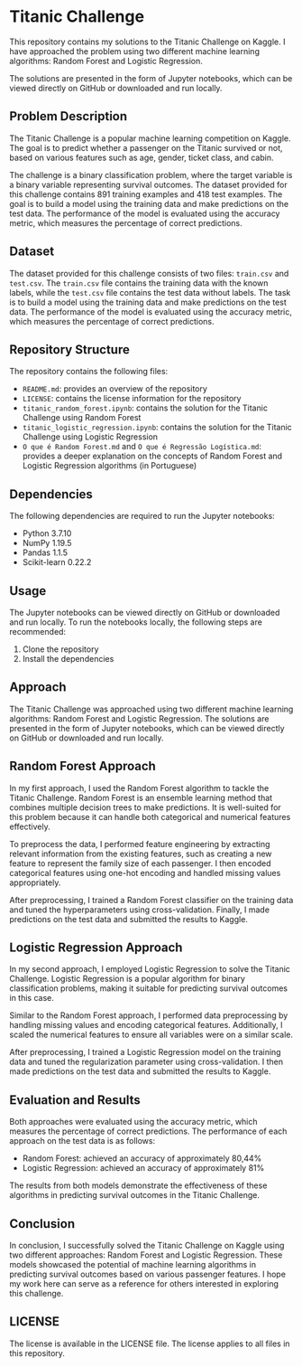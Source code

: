 # Titanic Challenge

This repository contains my solutions to the Titanic Challenge on Kaggle. I have approached the problem using two different machine learning algorithms: Random Forest and Logistic Regression.

The solutions are presented in the form of Jupyter notebooks, which can be viewed directly on GitHub or downloaded and run locally.


## Problem Description

The Titanic Challenge is a popular machine learning competition on Kaggle. The goal is to predict whether a passenger on the Titanic survived or not, based on various features such as age, gender, ticket class, and cabin.

The challenge is a binary classification problem, where the target variable is a binary variable representing survival outcomes. The dataset provided for this challenge contains 891 training examples and 418 test examples. The goal is to build a model using the training data and make predictions on the test data. The performance of the model is evaluated using the accuracy metric, which measures the percentage of correct predictions.


## Dataset

The dataset provided for this challenge consists of two files: `train.csv` and `test.csv`. The `train.csv` file contains the training data with the known labels, while the `test.csv` file contains the test data without labels. The task is to build a model using the training data and make predictions on the test data. The performance of the model is evaluated using the accuracy metric, which measures the percentage of correct predictions.


## Repository Structure

The repository contains the following files:

- `README.md`: provides an overview of the repository
- `LICENSE`: contains the license information for the repository
- `titanic_random_forest.ipynb`: contains the solution for the Titanic Challenge using Random Forest
- `titanic_logistic_regression.ipynb`: contains the solution for the Titanic Challenge using Logistic Regression
- `O que é Random Forest.md` and `O que é Regressão Logística.md`: provides a deeper explanation on the concepts of Random Forest and Logistic Regression algorithms (in Portuguese)


## Dependencies

The following dependencies are required to run the Jupyter notebooks:

- Python 3.7.10
- NumPy 1.19.5
- Pandas 1.1.5
- Scikit-learn 0.22.2


## Usage

The Jupyter notebooks can be viewed directly on GitHub or downloaded and run locally. To run the notebooks locally, the following steps are recommended:

1. Clone the repository
2. Install the dependencies


## Approach

The Titanic Challenge was approached using two different machine learning algorithms: Random Forest and Logistic Regression. The solutions are presented in the form of Jupyter notebooks, which can be viewed directly on GitHub or downloaded and run locally.


## Random Forest Approach

In my first approach, I used the Random Forest algorithm to tackle the Titanic Challenge. Random Forest is an ensemble learning method that combines multiple decision trees to make predictions. It is well-suited for this problem because it can handle both categorical and numerical features effectively.

To preprocess the data, I performed feature engineering by extracting relevant information from the existing features, such as creating a new feature to represent the family size of each passenger. I then encoded categorical features using one-hot encoding and handled missing values appropriately.

After preprocessing, I trained a Random Forest classifier on the training data and tuned the hyperparameters using cross-validation. Finally, I made predictions on the test data and submitted the results to Kaggle.


## Logistic Regression Approach

In my second approach, I employed Logistic Regression to solve the Titanic Challenge. Logistic Regression is a popular algorithm for binary classification problems, making it suitable for predicting survival outcomes in this case.

Similar to the Random Forest approach, I performed data preprocessing by handling missing values and encoding categorical features. Additionally, I scaled the numerical features to ensure all variables were on a similar scale.

After preprocessing, I trained a Logistic Regression model on the training data and tuned the regularization parameter using cross-validation. I then made predictions on the test data and submitted the results to Kaggle.


## Evaluation and Results

Both approaches were evaluated using the accuracy metric, which measures the percentage of correct predictions. The performance of each approach on the test data is as follows:

- Random Forest: achieved an accuracy of approximately 80,44%
- Logistic Regression: achieved an accuracy of approximately 81%

The results from both models demonstrate the effectiveness of these algorithms in predicting survival outcomes in the Titanic Challenge.


## Conclusion

In conclusion, I successfully solved the Titanic Challenge on Kaggle using two different approaches: Random Forest and Logistic Regression. These models showcased the potential of machine learning algorithms in predicting survival outcomes based on various passenger features. I hope my work here can serve as a reference for others interested in exploring this challenge.


## LICENSE

The license is available in the LICENSE file. The license applies to all files in this repository.